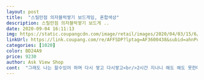 ```yaml
---
layout: post 
title:  "스릴만점 의자블럭쌓기 보드게임, 혼합색상" 
description: 스릴만점 의자블럭쌓기 보드게 ..
date: 2020-09-04 16:11:13 
img: https://static.coupangcdn.com/image/retail/images/2020/04/03/15/6/05905bd8-b95a-4837-ad6e-836c79fb27da.jpg 
linkUrl: https://link.coupang.com/re/AFFSDP?lptag=AF3600438&subid=ahnPublicAsk&pageKey=1448826809&itemId=2495557413&vendorItemId=70488724566&traceid=V0-113-995c50ebc300aea9 
categories: [1020] 
color: BD24A9 
price: 9230 
author: Ask View Shop 
cont:  "그래도 나는 할수있어 하며 다시 쌓고 다시쌓고<br/>2시간 지나니 해도 해도 못한다며 좌절을.<br/>.<br/><br/>5세(44개월) 아이가 가지고 노는데<br/>그 작은 상자에  다 들어가는게 신기... <br/>.<br/>양 많아  몇개 잃어버려도  괜찮음.<br/><br/>근데... <br/>.<br/>의자가 딱 미니인형 앉기 좋음.<br/>  쌓다말고  인형 가구로 쓰기도하고  막내는 마구 던지며  지뢰밭  만드며 논다... <br/>그리고 이거 장소  정해진데서 가지고  놀아야겠다... <br/>.<br/>어른들 지뢰다... <br/>.<br/>ㅋ<br/>난 아무리해도  30개정도만 쌓는데 이거 은근 어려우면서  시간  잘  떼운다ㅋ  큰놈은 자꾸 금방 무너지니  징징대기도하고 인내심도  기르는중<br/>레고만큼 탄탄한건아니지만  아프다는... <br/><br/>보관함이 튼튼하지는 안아요 쉽게 부러질것 같지만 그래도 정리는 되니까<br/>쌓기도 하다 나열도 하다 자기 나름대로 활용하며 잘 노는데<br/>어른도 힘들어요<br/>우선 보관함이 있어서 좋아요<br/>은근 승부욕돋아요.<br/><br/>의자쌓기가 생각보다 어려워요<br/>정확히 96개  들었음.<br/><br/>좋아요.<br/><br/>코로나로 밖에잘 안나가는데<br/>킬링타임용<br/>" 
---
```

